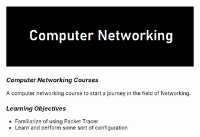 ![Banner](/images/Banner.png)

### ***Computer Networking Courses***

A computer networking course to start a journey in the field of Networking.

### ***Learning Objectives***
- Familiarize of using Packet Tracer
- Learn and perform some sort of configuration